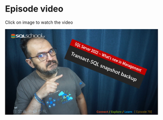 # Episode video

Click on image to watch the video

[![Watch the video](./ytimage.png)](https://youtu.be/fzvGPu23RWY)
